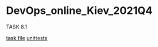 # DevOps_online_Kiev_2021Q4

TASK 8.1

[task file](solv_square_equation.py)
[unittests](test_solv_square_equation.py)
